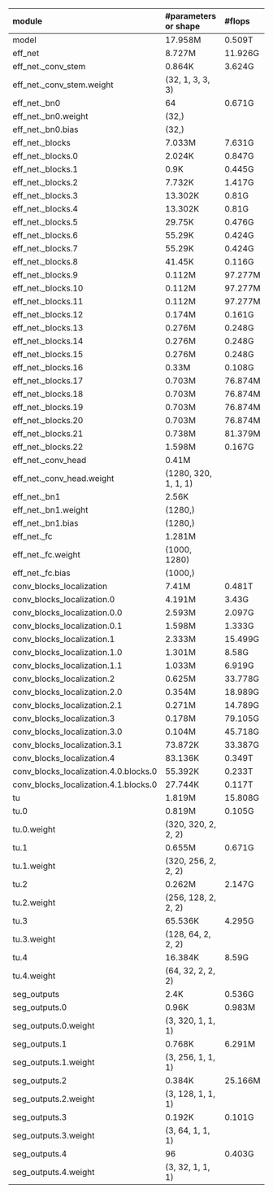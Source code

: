 | module                                   | #parameters or shape    | #flops     |
|:-----------------------------------------|:------------------------|:-----------|
| model                                    | 17.958M                 | 0.509T     |
|  eff_net                                 |  8.727M                 |  11.926G   |
|   eff_net._conv_stem                     |   0.864K                |   3.624G   |
|    eff_net._conv_stem.weight             |    (32, 1, 3, 3, 3)     |            |
|   eff_net._bn0                           |   64                    |   0.671G   |
|    eff_net._bn0.weight                   |    (32,)                |            |
|    eff_net._bn0.bias                     |    (32,)                |            |
|   eff_net._blocks                        |   7.033M                |   7.631G   |
|    eff_net._blocks.0                     |    2.024K               |    0.847G  |
|    eff_net._blocks.1                     |    0.9K                 |    0.445G  |
|    eff_net._blocks.2                     |    7.732K               |    1.417G  |
|    eff_net._blocks.3                     |    13.302K              |    0.81G   |
|    eff_net._blocks.4                     |    13.302K              |    0.81G   |
|    eff_net._blocks.5                     |    29.75K               |    0.476G  |
|    eff_net._blocks.6                     |    55.29K               |    0.424G  |
|    eff_net._blocks.7                     |    55.29K               |    0.424G  |
|    eff_net._blocks.8                     |    41.45K               |    0.116G  |
|    eff_net._blocks.9                     |    0.112M               |    97.277M |
|    eff_net._blocks.10                    |    0.112M               |    97.277M |
|    eff_net._blocks.11                    |    0.112M               |    97.277M |
|    eff_net._blocks.12                    |    0.174M               |    0.161G  |
|    eff_net._blocks.13                    |    0.276M               |    0.248G  |
|    eff_net._blocks.14                    |    0.276M               |    0.248G  |
|    eff_net._blocks.15                    |    0.276M               |    0.248G  |
|    eff_net._blocks.16                    |    0.33M                |    0.108G  |
|    eff_net._blocks.17                    |    0.703M               |    76.874M |
|    eff_net._blocks.18                    |    0.703M               |    76.874M |
|    eff_net._blocks.19                    |    0.703M               |    76.874M |
|    eff_net._blocks.20                    |    0.703M               |    76.874M |
|    eff_net._blocks.21                    |    0.738M               |    81.379M |
|    eff_net._blocks.22                    |    1.598M               |    0.167G  |
|   eff_net._conv_head                     |   0.41M                 |            |
|    eff_net._conv_head.weight             |    (1280, 320, 1, 1, 1) |            |
|   eff_net._bn1                           |   2.56K                 |            |
|    eff_net._bn1.weight                   |    (1280,)              |            |
|    eff_net._bn1.bias                     |    (1280,)              |            |
|   eff_net._fc                            |   1.281M                |            |
|    eff_net._fc.weight                    |    (1000, 1280)         |            |
|    eff_net._fc.bias                      |    (1000,)              |            |
|  conv_blocks_localization                |  7.41M                  |  0.481T    |
|   conv_blocks_localization.0             |   4.191M                |   3.43G    |
|    conv_blocks_localization.0.0          |    2.593M               |    2.097G  |
|    conv_blocks_localization.0.1          |    1.598M               |    1.333G  |
|   conv_blocks_localization.1             |   2.333M                |   15.499G  |
|    conv_blocks_localization.1.0          |    1.301M               |    8.58G   |
|    conv_blocks_localization.1.1          |    1.033M               |    6.919G  |
|   conv_blocks_localization.2             |   0.625M                |   33.778G  |
|    conv_blocks_localization.2.0          |    0.354M               |    18.989G |
|    conv_blocks_localization.2.1          |    0.271M               |    14.789G |
|   conv_blocks_localization.3             |   0.178M                |   79.105G  |
|    conv_blocks_localization.3.0          |    0.104M               |    45.718G |
|    conv_blocks_localization.3.1          |    73.872K              |    33.387G |
|   conv_blocks_localization.4             |   83.136K               |   0.349T   |
|    conv_blocks_localization.4.0.blocks.0 |    55.392K              |    0.233T  |
|    conv_blocks_localization.4.1.blocks.0 |    27.744K              |    0.117T  |
|  tu                                      |  1.819M                 |  15.808G   |
|   tu.0                                   |   0.819M                |   0.105G   |
|    tu.0.weight                           |    (320, 320, 2, 2, 2)  |            |
|   tu.1                                   |   0.655M                |   0.671G   |
|    tu.1.weight                           |    (320, 256, 2, 2, 2)  |            |
|   tu.2                                   |   0.262M                |   2.147G   |
|    tu.2.weight                           |    (256, 128, 2, 2, 2)  |            |
|   tu.3                                   |   65.536K               |   4.295G   |
|    tu.3.weight                           |    (128, 64, 2, 2, 2)   |            |
|   tu.4                                   |   16.384K               |   8.59G    |
|    tu.4.weight                           |    (64, 32, 2, 2, 2)    |            |
|  seg_outputs                             |  2.4K                   |  0.536G    |
|   seg_outputs.0                          |   0.96K                 |   0.983M   |
|    seg_outputs.0.weight                  |    (3, 320, 1, 1, 1)    |            |
|   seg_outputs.1                          |   0.768K                |   6.291M   |
|    seg_outputs.1.weight                  |    (3, 256, 1, 1, 1)    |            |
|   seg_outputs.2                          |   0.384K                |   25.166M  |
|    seg_outputs.2.weight                  |    (3, 128, 1, 1, 1)    |            |
|   seg_outputs.3                          |   0.192K                |   0.101G   |
|    seg_outputs.3.weight                  |    (3, 64, 1, 1, 1)     |            |
|   seg_outputs.4                          |   96                    |   0.403G   |
|    seg_outputs.4.weight                  |    (3, 32, 1, 1, 1)     |            |